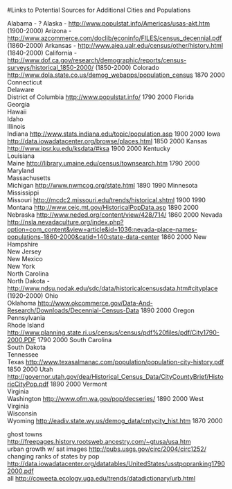 #Links to Potential Sources for Additional Cities and Populations

Alabama - ?
Alaska	- http://www.populstat.info/Americas/usas-akt.htm (1900-2000)
Arizona - http://www.azcommerce.com/doclib/econinfo/FILES/census_decennial.pdf (1860-2000)
Arkansas - http://www.aiea.ualr.edu/census/other/history.html (1840-2000)
California - http://www.dof.ca.gov/research/demographic/reports/census-surveys/historical_1850-2000/ (1850-2000)
Colorado	http://www.dola.state.co.us/demog_webapps/population_census	1870	2000
Connecticut			
Delaware			
District of Columbia	http://www.populstat.info/	1790	2000
Florida			
Georgia			
Hawaii			
Idaho			
Illinois			
Indiana	http://www.stats.indiana.edu/topic/population.asp	1900	2000
Iowa	http://data.iowadatacenter.org/browse/places.html	1850	2000
Kansas	http://www.ipsr.ku.edu/ksdata/#ksa	1900	2000
Kentucky			
Louisiana			
Maine	http://library.umaine.edu/census/townsearch.htm	1790	2000
Maryland			
Massachusetts			
Michigan	http://www.nwmcog.org/state.html	1890	1990
Minnesota			
Mississippi			
Missouri	http://mcdc2.missouri.edu/trends/historical.shtml	1900	1990
Montana	http://www.ceic.mt.gov/HistoricalPopData.asp	1890	2000
Nebraska	http://www.neded.org/content/view/428/714/	1860	2000
Nevada	http://nsla.nevadaculture.org/index.php?option=com_content&view=article&id=1036:nevada-place-names-populations-1860-2000&catid=140:state-data-center	1860	2000
New Hampshire			
New Jersey			
New Mexico			
New York			
North Carolina			
North Dakota	- http://www.ndsu.nodak.edu/sdc/data/historicalcensusdata.htm#cityplace	(1920-2000)
Ohio			
Oklahoma	http://www.okcommerce.gov/Data-And-Research/Downloads/Decennial-Census-Data	1890	2000
Oregon			
Pennsylvania			
Rhode Island	http://www.planning.state.ri.us/census/census/pdf%20files/pdf/City1790-2000.PDF	1790	2000
South Carolina			
South Dakota			
Tennessee			
Texas	http://www.texasalmanac.com/population/population-city-history.pdf	1850	2000
Utah	http://governor.utah.gov/dea/Historical_Census_Data/CityCountyBrief/HistoricCityPop.pdf	1890	2000
Vermont			
Virginia			
Washington	http://www.ofm.wa.gov/pop/decseries/	1890	2000
West Virginia			
Wisconsin			
Wyoming	http://eadiv.state.wy.us/demog_data/cntycity_hist.htm	1870	2000
			
ghost towns	http://freepages.history.rootsweb.ancestry.com/~gtusa/usa.htm		
urban growth w/ sat images	http://pubs.usgs.gov/circ/2004/circ1252/		
changing ranks of states by pop	http://data.iowadatacenter.org/datatables/UnitedStates/usstpopranking17902000.pdf		
all	http://coweeta.ecology.uga.edu/trends/datadictionary/urb.html		
